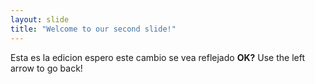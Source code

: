 ```yaml
---
layout: slide
title: "Welcome to our second slide!"
---
```

Esta es la edicion espero este cambio se vea reflejado **OK?**
Use the left arrow to go back!
